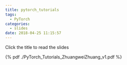 ```yaml
---
title: pytorch_tutorials
tags:
  - PyTorch
categories:
  - slides
date: 2018-04-25 11:15:57
---
```


Click the title to read the slides

<!-- more -->

{% pdf ./PyTorch_Tutorials_ZhuangweiZhuang_v1.pdf %}
